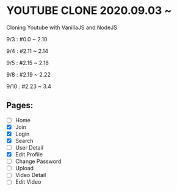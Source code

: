 # YOUTUBE CLONE 2020.09.03 ~

Cloning Youtube with VanillaJS and NodeJS

9/3 : #0.0 ~ 2.10

9/4 : #2.11 ~ 2.14

9/5 : #2.15 ~ 2.18

9/8 : #2.19 ~ 2.22

9/10 : #2.23 ~ 3.4

## Pages:

- [ ] Home
- [x] Join
- [x] Login
- [x] Search
- [ ] User Detail
- [x] Edit Profile
- [ ] Change Password
- [ ] Upload
- [ ] Video Detail
- [ ] Edit Video
